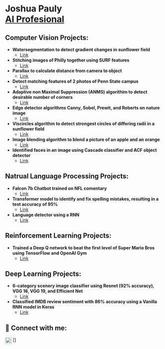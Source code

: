 <h1>Joshua Pauly <br/> <a href="https://www.linkedin.com/in/joshua-pauly//">AI Profesional</a>

<h2> Computer Vision Projects:</h2>

- <b>Watersegmentation to detect gradient changes in sunflower field</b>
  - [Link](https://github.com/Joshua-Pauly/Watershed-Segmentation)
- <b>Stitching images of Philly together using SURF features</b>
  - [Link](https://github.com/Joshua-Pauly/Image-Stitching)
- <b>Parallax to calculate distance from camera to object</b>
  - [Link](https://github.com/Joshua-Pauly/Parallax)
- <b>Detect matching features of 2 photos of Penn State campus</b>
  - [Link](https://github.com/Joshua-Pauly/Matching-Features)
- <b>Adaptive non Maximal Suppression (ANMS) algorithim to detect desirable number of corners</b>
  - [Link](https://github.com/Joshua-Pauly/ANMS-Corners)
- <b>Edge detector algorithms Canny, Sobel, Prewit, and Roberts on nature image</b>
  - [Link](https://github.com/Joshua-Pauly/Edge-Detection)
- <b>Viscircles algorithm to detect strongest circles of differing radii in a sunflower field</b>
  - [Link](https://github.com/Joshua-Pauly/viscircles)
- <b>Image blending algorithm to blend a picture of an apple and an orange</b>
  - [Link](https://github.com/Joshua-Pauly/Image-blending)
- <b>Identified faces in an image using Cascade classifier and ACF object detector</b>
  - [Link](https://github.com/Joshua-Pauly/Identifying-Faces)

<h2> Natrual Language Processing Projects:</h2>

- <b>Falcon 7b Chatbot trained on NFL comentary</b>
  - [Link](https://github.com/Joshua-Pauly/NLP-Football-Commentary)
- <b>Transformer model to identify and fix spelling mistakes, resulting in a test accuracy of  95%</b>
  - [Link](https://github.com/Joshua-Pauly/NLP-Spell-Checker)
- <b>Language detector using a RNN</b>
  - [Link](https://github.com/Joshua-Pauly/Language-Detector)
<h2> Reinforcement Learning Projects:</h2>

- <b>Trained a Deep Q network to beat the first level of Super Mario Bros using TensorFlow and OpenAI Gym</b>
  - [Link](https://github.com/Joshua-Pauly/Mario-DQN)

<h2> Deep Learning Projects:</h2>

- <b>6-category scenery image classifier using Resnet (92% accuracy), VGG 16, VGG 19, and Efficient Net</b>
  - [Link](https://github.com/Joshua-Pauly/Image-Classification)
- <b>Classified IMDB review sentiment with 86% accuracy using a Vanilla RNN model in Keras</b>
  - [Link](https://github.com/Joshua-Pauly/Under-Construction)

  
<h2> 🤳 Connect with me:</h2>

[<img align="left" alt="Joshuapauly | LinkedIn" width="22px" src="https://cdn.jsdelivr.net/npm/simple-icons@v3/icons/linkedin.svg" />]


